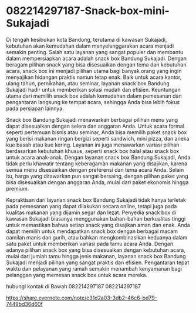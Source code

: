 # 082214297187-Snack-box-mini-Sukajadi
Di tengah kesibukan kota Bandung, terutama di kawasan Sukajadi, kebutuhan akan kemudahan dalam menyelenggarakan acara menjadi semakin penting. Salah satu layanan yang sangat populer dan membantu dalam mempersiapkan acara adalah snack box Bandung Sukajadi. Dengan beragam pilihan snack yang bisa disesuaikan dengan tema dan kebutuhan acara, snack box ini menjadi pilihan utama bagi banyak orang yang ingin menyajikan hidangan praktis namun tetap enak. Baik untuk acara kantor, ulang tahun, pernikahan, atau seminar, layanan snack box Bandung Sukajadi hadir untuk memberikan solusi mudah dan efisien. Keuntungan utama dari memilih snack box adalah kemudahan dalam pemesanan dan pengantaran langsung ke tempat acara, sehingga Anda bisa lebih fokus pada persiapan lainnya.

Snack box Bandung Sukajadi menawarkan berbagai pilihan menu yang dapat disesuaikan dengan selera dan anggaran Anda. Untuk acara formal seperti pertemuan bisnis atau seminar, Anda bisa memilih paket snack box yang berisi makanan ringan bergizi seperti sandwich, mini pizza, dan aneka kue basah atau kue kering. Layanan ini juga menawarkan variasi pilihan berdasarkan kebutuhan khusus, seperti snack box halal atau snack box untuk acara anak-anak. Dengan layanan snack box Bandung Sukajadi, Anda tidak perlu khawatir tentang keberagaman makanan yang disajikan, karena semua menu disesuaikan dengan preferensi dan tema acara Anda. Selain itu, harga yang ditawarkan pun sangat bersaing, dengan pilihan paket yang bisa disesuaikan dengan anggaran Anda, mulai dari paket ekonomis hingga premium.

Kepraktisan dari layanan snack box Bandung Sukajadi tidak hanya terletak pada pemesanan yang dapat dilakukan secara online, tetapi juga pada kualitas makanan yang dijamin segar dan lezat. Penyedia snack box di kawasan Sukajadi biasanya menggunakan bahan-bahan berkualitas tinggi untuk memastikan bahwa setiap snack yang disajikan aman dan enak. Anda dapat memilih untuk mendapatkan snack box dengan berbagai macam camilan manis dan gurih, atau bahkan mengkombinasikan keduanya dalam satu paket untuk memberikan variasi pada tamu acara Anda. Dengan adanya pilihan snack box yang bisa disesuaikan dengan kebutuhan acara, mulai dari jumlah tamu hingga jenis makanan, layanan snack box Bandung Sukajadi menjadi pilihan yang sangat praktis dan efisien. Pengantaran tepat waktu dan pelayanan yang ramah semakin menambah kenyamanan bagi pelanggan yang memesan snack box untuk acara mereka.

hubungi kontak di Bawah
082214297187
082214297187

https://share.evernote.com/note/c31d2a03-3db2-46c6-bd79-7449bd36d60f
